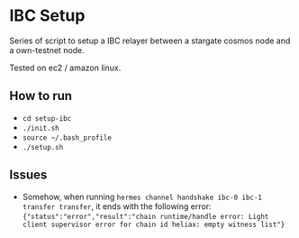 # IBC Setup

Series of script to setup a IBC relayer between a stargate cosmos node and a own-testnet node.

Tested on ec2 / amazon linux.

## How to run

- `cd setup-ibc`
- `./init.sh`
- `source ~/.bash_profile`
- `./setup.sh`

## Issues

- Somehow, when running `hermes channel handshake ibc-0 ibc-1 transfer transfer`, it ends with the following error: 
  ```{"status":"error","result":"chain runtime/handle error: Light client supervisor error for chain id heliax: empty witness list"}```
